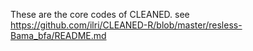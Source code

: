 These are the core codes of CLEANED. see https://github.com/ilri/CLEANED-R/blob/master/resless-Bama_bfa/README.md
